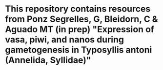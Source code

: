 # This repository contains resources from Ponz Segrelles, G, Bleidorn, C & Aguado MT (in prep) "Expression of vasa, piwi, and nanos during gametogenesis in Typosyllis antoni (Annelida, Syllidae)"
